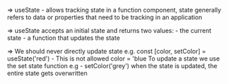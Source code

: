 => useState - allows tracking state in a function component, state generally refers to data or properties that need to be tracking in an application

=> useState accepts an initial state and returns two values:
    - the current state
    - a function that updates the state

=> We should never directly update state e.g. 
        const [color, setColor] = useState('red')
        - This is not allowed color = 'blue
    To update a state we use the set state function e.g
        - setColor('grey')
    when the state is updated, the entire state gets overwritten